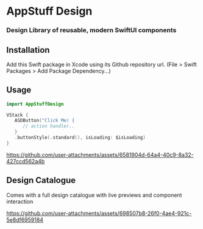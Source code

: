 # AppStuff Design

### Design Library of reusable, modern SwiftUI components

## Installation
Add this Swift package in Xcode using its Github repository url. (File > Swift Packages > Add Package Dependency...)

## Usage 

```swift
import AppStuffDesign

VStack {
   ASDButton("Click Me) {
      // action handler..
   }
   .buttonStyle(.standard(), isLoading: $isLoading)
}
```

https://github.com/user-attachments/assets/6581904d-64a4-40c9-8a32-427ccd562a4b


## Design Catalogue

Comes with a full design catalogue with live previews and component interaction


https://github.com/user-attachments/assets/698507b8-26f0-4ae4-921c-5e8df6959184

